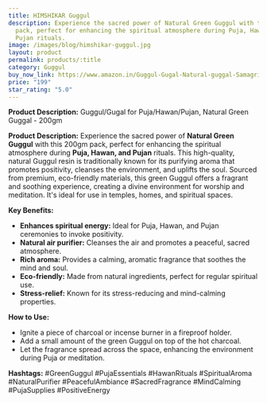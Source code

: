```yaml
---
title: HIMSHIKAR Guggul
description: Experience the sacred power of Natural Green Guggul with this 200gm
  pack, perfect for enhancing the spiritual atmosphere during Puja, Hawan, and
  Pujan rituals.
image: /images/blog/himshikar-guggul.jpg
layout: product
permalink: products/:title
category: Guggul
buy_now_link: https://www.amazon.in/Guggul-Gugal-Natural-guggal-Samagri/dp/B07PFXMM43/ref=sr_1_39?crid=274T8B0U72I18&tag=ayushmonk-21
price: "199"
star_rating: "5.0"
---
```

**Product Description:**
Guggul/Gugal for Puja/Hawan/Pujan, Natural Green Guggal - 200gm

**Product Description:**
Experience the sacred power of **Natural Green Guggul** with this 200gm pack, perfect for enhancing the spiritual atmosphere during **Puja, Hawan, and Pujan** rituals. This high-quality, natural Guggul resin is traditionally known for its purifying aroma that promotes positivity, cleanses the environment, and uplifts the soul. Sourced from premium, eco-friendly materials, this green Guggul offers a fragrant and soothing experience, creating a divine environment for worship and meditation. It's ideal for use in temples, homes, and spiritual spaces.

**Key Benefits:**
- **Enhances spiritual energy:** Ideal for Puja, Hawan, and Pujan ceremonies to invoke positivity.
- **Natural air purifier:** Cleanses the air and promotes a peaceful, sacred atmosphere.
- **Rich aroma:** Provides a calming, aromatic fragrance that soothes the mind and soul.
- **Eco-friendly:** Made from natural ingredients, perfect for regular spiritual use.
- **Stress-relief:** Known for its stress-reducing and mind-calming properties.

**How to Use:**
- Ignite a piece of charcoal or incense burner in a fireproof holder.
- Add a small amount of the green Guggul on top of the hot charcoal.
- Let the fragrance spread across the space, enhancing the environment during Puja or meditation.

**Hashtags:**
#GreenGuggul #PujaEssentials #HawanRituals #SpiritualAroma #NaturalPurifier #PeacefulAmbiance #SacredFragrance #MindCalming #PujaSupplies #PositiveEnergy
